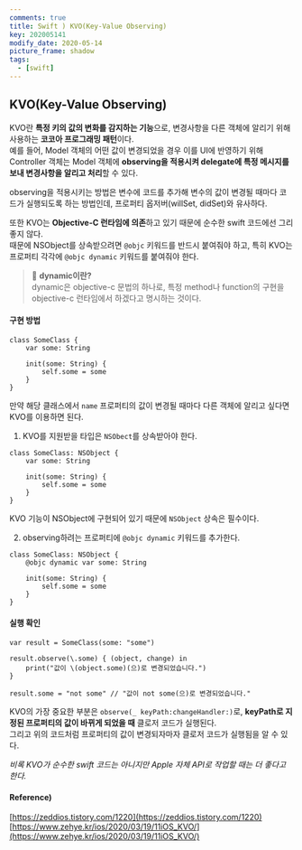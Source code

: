 ```yaml
---
comments: true
title: Swift ) KVO(Key-Value Observing)
key: 202005141
modify_date: 2020-05-14
picture_frame: shadow
tags:
  - [swift]
---
```

 
## KVO(Key-Value Observing)
 
KVO란 **특정 키의 값의 변화를 감지하는 기능**으로, 변경사항을 다른 객체에 알리기 위해 사용하는 **코코아 프로그래밍 패턴**이다.   
예를 들어, Model 객체의 어떤 값이 변경되었을 경우 이를 UI에 반영하기 위해 Controller 객체는 Model 객체에 **observing을 적용시켜 delegate에 특정 메시지를 보내 변경사항을 알리고 처리**할 수 있다.   
 
 
observing을 적용시키는 방법은 변수에 코드를 추가해 변수의 값이 변경될 때마다 코드가 실행되도록 하는 방법인데, 프로퍼티 옵저버(willSet, didSet)와 유사하다.   
 
 
또한 KVO는 **Objective-C 런타임에 의존**하고 있기 때문에 순수한 swift 코드에선 그리 좋지 않다.   
때문에 NSObject를 상속받으려면 `@objc` 키워드를 반드시 붙여줘야 하고, 특히 KVO는 프로퍼티 각각에 `@objc dynamic` 키워드를 붙여줘야 한다.   
 
> 👀 **dynamic이란?**   
> dynamic은 objective-c 문법의 하나로, 특정 method나 function의 구현을 objective-c 런타임에서 하겠다고 명시하는 것이다.
 
#### 구현 방법
 
```
class SomeClass {
    var some: String
    
    init(some: String) {
        self.some = some
    }
}
```
만약 해당 클래스에서 `name` 프로퍼티의 값이 변경될 때마다 다른 객체에 알리고 싶다면 KVO를 이용하면 된다.
 
1. KVO를 지원받을 타입은 `NSObect`를 상속받아야 한다.
```
class SomeClass: NSObject {
    var some: String
    
    init(some: String) {
        self.some = some
    }
}
```
KVO 기능이 NSObject에 구현되어 있기 때문에 `NSObject` 상속은 필수이다.
 
2. observing하려는 프로퍼티에 `@objc dynamic` 키워드를 추가한다.
```
class SomeClass: NSObject {
    @objc dynamic var some: String
    
    init(some: String) {
        self.some = some
    }
}
```
 
#### 실행 확인
 
```
var result = SomeClass(some: "some")
 
result.observe(\.some) { (object, change) in
    print("값이 \(object.some)(으)로 변경되었습니다.")
}
 
result.some = "not some" // "값이 not some(으)로 변경되었습니다."
```
KVO의 가장 중요한 부분은 `observe(_ keyPath:changeHandler:)`로, **keyPath로 지정된 프로퍼티의 값이 바뀌게 되었을 때** 클로저 코드가 실행된다.   
그리고 위의 코드처럼 프로퍼티의 값이 변경되자마자 클로저 코드가 실행됨을 알 수 있다.
 
*비록 KVO가 순수한 swift 코드는 아니지만 Apple 자체 API로 작업할 때는 더 좋다고 한다.*
 
#### Reference)
 
[https://zeddios.tistory.com/1220](https://zeddios.tistory.com/1220)   
[https://www.zehye.kr/ios/2020/03/19/11iOS_KVO/](https://www.zehye.kr/ios/2020/03/19/11iOS_KVO/)
